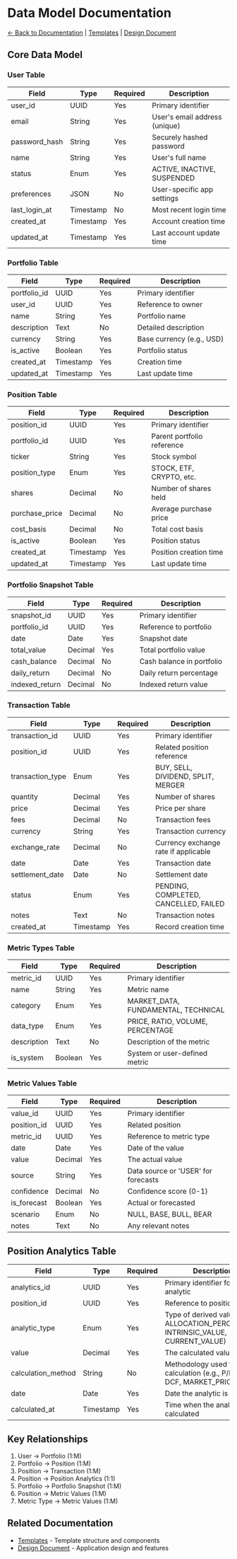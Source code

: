 # Data Model Documentation

[← Back to Documentation](README.md) | [Templates](templates.md) | [Design Document](Design%20Document.md)

## Core Data Model

### **User Table**

| Field          | Type      | Required | Description                     |
|----------------|-----------|----------|---------------------------------|
| user_id        | UUID      | Yes      | Primary identifier              |
| email          | String    | Yes      | User's email address (unique)   |
| password_hash  | String    | Yes      | Securely hashed password        |
| name           | String    | Yes      | User's full name                |
| status         | Enum      | Yes      | ACTIVE, INACTIVE, SUSPENDED     |
| preferences    | JSON      | No       | User-specific app settings      |
| last_login_at  | Timestamp | No       | Most recent login time          |
| created_at     | Timestamp | Yes      | Account creation time           |
| updated_at     | Timestamp | Yes      | Last account update time        |

### **Portfolio Table**

| Field             | Type      | Required | Description                  |
| ----------------- | --------- | -------- | ---------------------------- |
| portfolio_id      | UUID      | Yes      | Primary identifier           |
| user_id           | UUID      | Yes      | Reference to owner           |
| name              | String    | Yes      | Portfolio name               |
| description       | Text      | No       | Detailed description         |
| currency          | String    | Yes      | Base currency (e.g., USD)    |
| is_active         | Boolean   | Yes      | Portfolio status             |
| created_at        | Timestamp | Yes      | Creation time                |
| updated_at        | Timestamp | Yes      | Last update time             |

### **Position Table**

| Field         | Type      | Required | Description                |
|---------------|-----------|----------|----------------------------|
| position_id   | UUID      | Yes      | Primary identifier         |
| portfolio_id  | UUID      | Yes      | Parent portfolio reference |
| ticker        | String    | Yes      | Stock symbol               |
| position_type | Enum      | Yes      | STOCK, ETF, CRYPTO, etc.   |
| shares        | Decimal   | No       | Number of shares held      |
| purchase_price| Decimal   | No       | Average purchase price     |
| cost_basis    | Decimal   | No       | Total cost basis          |
| is_active     | Boolean   | Yes      | Position status           |
| created_at    | Timestamp | Yes      | Position creation time    |
| updated_at    | Timestamp | Yes      | Last update time          |


### **Portfolio Snapshot Table**

| Field          | Type      | Required | Description                          |
|----------------|-----------|----------|--------------------------------------|
| snapshot_id    | UUID      | Yes      | Primary identifier                   |
| portfolio_id   | UUID      | Yes      | Reference to portfolio               |
| date           | Date      | Yes      | Snapshot date                        |
| total_value    | Decimal   | Yes      | Total portfolio value               |
| cash_balance   | Decimal   | No       | Cash balance in portfolio           |
| daily_return   | Decimal   | No       | Daily return percentage             |
| indexed_return | Decimal   | No       | Indexed return value                |

### **Transaction Table**

| Field           | Type      | Required | Description                         |
|-----------------|-----------|----------|-------------------------------------|
| transaction_id  | UUID      | Yes      | Primary identifier                  |
| position_id     | UUID      | Yes      | Related position reference          |
| transaction_type| Enum      | Yes      | BUY, SELL, DIVIDEND, SPLIT, MERGER |
| quantity        | Decimal   | Yes      | Number of shares                    |
| price          | Decimal   | Yes      | Price per share                     |
| fees           | Decimal   | No       | Transaction fees                    |
| currency       | String    | Yes      | Transaction currency                |
| exchange_rate  | Decimal   | No       | Currency exchange rate if applicable|
| date           | Date      | Yes      | Transaction date                    |
| settlement_date| Date      | No       | Settlement date                     |
| status         | Enum      | Yes      | PENDING, COMPLETED, CANCELLED, FAILED|
| notes          | Text      | No       | Transaction notes                   |
| created_at     | Timestamp | Yes      | Record creation time                |

### **Metric Types Table**

| Field       | Type    | Required | Description                           |
|-------------|---------|----------|---------------------------------------|
| metric_id   | UUID    | Yes      | Primary identifier                    |
| name        | String  | Yes      | Metric name                           |
| category    | Enum    | Yes      | MARKET_DATA, FUNDAMENTAL, TECHNICAL   |
| data_type   | Enum    | Yes      | PRICE, RATIO, VOLUME, PERCENTAGE     |
| description | Text    | No       | Description of the metric             |
| is_system   | Boolean | Yes      | System or user-defined metric         |

### **Metric Values Table**

| Field       | Type      | Required | Description                      |
|-------------|-----------|----------|----------------------------------|
| value_id    | UUID      | Yes      | Primary identifier               |
| position_id | UUID      | Yes      | Related position                 |
| metric_id   | UUID      | Yes      | Reference to metric type         |
| date        | Date      | Yes      | Date of the value                |
| value       | Decimal   | Yes      | The actual value                 |
| source      | String    | Yes      | Data source or 'USER' for forecasts|
| confidence  | Decimal   | No       | Confidence score (0-1)           |
| is_forecast | Boolean   | Yes      | Actual or forecasted             |
| scenario    | Enum      | No       | NULL, BASE, BULL, BEAR           |
| notes       | Text      | No       | Any relevant notes               |

## **Position Analytics Table**

|Field|Type|Required|Description|
|---|---|---|---|
|analytics_id|UUID|Yes|Primary identifier for the analytic|
|position_id|UUID|Yes|Reference to position|
|analytic_type|Enum|Yes|Type of derived value (e.g., ALLOCATION_PERCENTAGE, INTRINSIC_VALUE, CURRENT_VALUE)|
|value|Decimal|Yes|The calculated value|
|calculation_method|String|No|Methodology used for calculation (e.g., P/E_RATIO, DCF, MARKET_PRICE)|
|date|Date|Yes|Date the analytic is relevant|
|calculated_at|Timestamp|Yes|Time when the analytic was calculated|


## Key Relationships

1. User → Portfolio (1:M)
2. Portfolio → Position (1:M)
3. Position → Transaction (1:M)
4. Position → Position Analytics (1:1)
5. Portfolio → Portfolio Snapshot (1:M)
6. Position → Metric Values (1:M)
7. Metric Type → Metric Values (1:M)

## Related Documentation
- [Templates](templates.md) - Template structure and components
- [Design Document](Design%20Document.md) - Application design and features